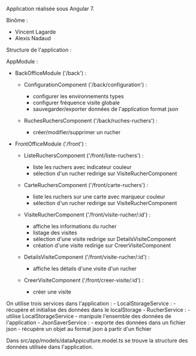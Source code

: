 Application réalisée sous Angular 7.

Binôme :
  - Vincent Lagarde
  - Alexis Nadaud


Structure de l'application : 

AppModule :
  - BackOfficeModule ('/back') :
    - ConfigurationComponent ('/back/configuration') :
      - configurer les environnements types
      - configurer fréquence visite globale
      - sauvegarder/exporter données de l'application format json
      
    - RuchesRuchersComponent ('/back/ruches-ruchers') :
      - créer/modifier/supprimer un rucher
      
  - FrontOfficeModule ('/front') : 
    - ListeRuchersComponent ('/front/liste-ruchers') :
      - liste les ruchers avec indicateur couleur
      - sélection d'un rucher redirige sur VisiteRucherComponent
      
    - CarteRuchersComponent ('/front/carte-ruchers') : 
      - liste les ruchers sur une carte avec marqueur couleur
      - sélection d'un rucher redirige sur VisiteRucherComponent
      
    - VisiteRucherComponent ('/front/visite-rucher/:id') : 
      - affiche les informations du rucher
      - listage des visites
      - sélection d'une visite redirige sur DetailsVisiteComponent
      - création d'une visite redirige sur CreerVisiteComponent
      
    - DetailsVisiteComponent ('/front/visite-rucher/:id') : 
      - affiche les détails d'une visite d'un rucher
      
    - CreerVisiteComponent ('/front/creer-visite/:id') : 
      - créer une visite


On utilise trois services dans l'application : 
    - LocalStorageService : 
      - récupère et initialise des données dans le localStorage
    - RucherService : 
      - utilise LocalStorageService
      - manipule l'ensemble des données de l'application
    - JsonSaverService : 
      - exporte des données dans un fichier json
      - récupère un objet au format json à partir d'un fichier

 
Dans src/app/models/dataAppiculture.model.ts se trouve la structure des données utilisée dans l'application.
